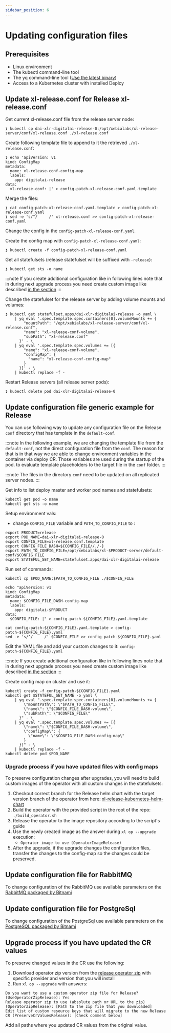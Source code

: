 ```yaml
---
sidebar_position: 6
---
```


# Updating configuration files

## Prerequisites

- Linux environment
- The kubectl command-line tool
- The yq command-line tool ([Use the latest binary](https://github.com/mikefarah/yq/releases))
- Access to a Kubernetes cluster with installed Deploy

## Update xl-release.conf for Release xl-release.conf

Get current xl-release.conf file from the release server node:
```shell
❯ kubectl cp dai-xlr-digitalai-release-0:/opt/xebialabs/xl-release-server/conf/xl-release.conf ./xl-release.conf
```

Create following template file to append to it the retrieved `./xl-release.conf`:
```shell
❯ echo 'apiVersion: v1
kind: ConfigMap
metadata:
  name: xl-release-conf-config-map
  labels:
    app: digitalai-release
data:
  xl-release.conf: |' > config-patch-xl-release-conf.yaml.template
```

Merge the files:
```shell
❯ cat config-patch-xl-release-conf.yaml.template > config-patch-xl-release-conf.yaml
❯ sed -e 's/^/     /' xl-release.conf >> config-patch-xl-release-conf.yaml
```

Change the config in the `config-patch-xl-release-conf.yaml`.

Create the config map with `config-patch-xl-release-conf.yaml`:
```shell
❯ kubectl create -f config-patch-xl-release-conf.yaml
```

Get all statefulsets (release statefulset will be suffixed with `-release`):
```shell
❯ kubectl get sts -o name
```

:::note
If you create additional configuration like in following lines note that in during next upgrade process you need create custom image like described
[in the section](#upgrade-process-if-you-have-updated-files-with-config-maps)
:::

Change the statefulset for the release server by adding volume mounts and volumes:
```shell
❯ kubectl get statefulset.apps/dai-xlr-digitalai-release -o yaml \
    | yq eval '.spec.template.spec.containers[0].volumeMounts += {
        "mountPath": "/opt/xebialabs/xl-release-server/conf/xl-release.conf",
        "name": "xl-release-conf-volume",
        "subPath": "xl-release.conf"
      }' - \
    | yq eval '.spec.template.spec.volumes += [{
        "name": "xl-release-conf-volume",
        "configMap": {
          "name": "xl-release-conf-config-map"
        }
      }]' - \
    | kubectl replace -f -
```

Restart Release servers (all release server pods):
```shell
❯ kubectl delete pod dai-xlr-digitalai-release-0
```

## Update configuration file generic example for Release

You can use following way to update any configuration file on the Release `conf` directory that has template in the `default-conf`.

:::note
In the following example, we are changing the template file from the `default-conf`, not the direct configuration file from the `conf`.
The reason for that is in that way we are able to change environment variables in the container via deploy CR. Those variables are used during the startup of the pod.
to evaluate template placeholders to the target file in the `conf` folder.
:::


:::note
The files in the directory `conf` need to be updated on all replicated server nodes.
:::

Get info to list deploy master and worker pod names and statefulsets:
```shell
kubectl get pod -o name
kubectl get sts -o name
```

Setup environment vals:
- change `CONFIG_FILE` variable and `PATH_TO_CONFIG_FILE` to :
```shell
export PRODUCT=release
export POD_NAME=dai-xlr-digitalai-release-0
export CONFIG_FILE=xl-release.conf.template
export CONFIG_FILE_DASH=${CONFIG_FILE//./-}
export PATH_TO_CONFIG_FILE=/opt/xebialabs/xl-$PRODUCT-server/default-conf/$CONFIG_FILE
export STATEFUL_SET_NAME=statefulset.apps/dai-xlr-digitalai-release
```

Run set of commands:
```shell
kubectl cp $POD_NAME:$PATH_TO_CONFIG_FILE ./$CONFIG_FILE

echo "apiVersion: v1
kind: ConfigMap
metadata:
  name: $CONFIG_FILE_DASH-config-map
  labels:
    app: digitalai-$PRODUCT
data:
  $CONFIG_FILE: |" > config-patch-${CONFIG_FILE}.yaml.template
  
cat config-patch-${CONFIG_FILE}.yaml.template > config-patch-${CONFIG_FILE}.yaml
sed -e 's/^/     /' $CONFIG_FILE >> config-patch-${CONFIG_FILE}.yaml
```

Edit the YAML file and add your custom changes to it: `config-patch-${CONFIG_FILE}.yaml`

:::note
If you create additional configuration like in following lines note that in during next upgrade process you need create custom image like described
[in the section](#upgrade-process-if-you-have-updated-files-with-config-maps)
:::

Create config map on cluster and use it:
```shell
kubectl create -f config-patch-${CONFIG_FILE}.yaml
kubectl get $STATEFUL_SET_NAME -o yaml \
    | yq eval ".spec.template.spec.containers[0].volumeMounts += {
        \"mountPath\": \"$PATH_TO_CONFIG_FILE\",
        \"name\": \"$CONFIG_FILE_DASH-volume\",
        \"subPath\": \"$CONFIG_FILE\"
      }" - \
    | yq eval ".spec.template.spec.volumes += [{
        \"name\": \"$CONFIG_FILE_DASH-volume\",
        \"configMap\": {
          \"name\": \"$CONFIG_FILE_DASH-config-map\"
        }
      }]" - \
    | kubectl replace -f -
kubectl delete pod $POD_NAME
```

### Upgrade process if you have updated files with config maps

To preserve configuration changes after upgrades, you will need to build custom images of the operator with all custom changes in
the statefulsets:
1. Checkout correct branch for the Release helm chart with the target version branch of the operator from here: [xl-release-kubernetes-helm-chart](https://github.com/xebialabs/xl-release-kubernetes-helm-chart)
2. Build the operator with the provided script in the root of the repo: `./build_operator.sh`
3. Release the operator to the image repository according to the script's guide
4. Use the newly created image as the answer during `xl op --upgrade` execution:
   - `Operator image to use (OperatorImageRelease)`
5. After the upgrade, if the upgrade changes the configuration files, transfer the changes to the config-map so the changes could be preserved.

## Update configuration file for RabbitMQ

To change configuration of the RabbitMQ use available parameters on the
[RabbitMQ packaged by Bitnami](https://github.com/bitnami/charts/tree/master/bitnami/rabbitmq#parameters)

## Update configuration file for PostgreSql

To change configuration of the PostgreSql use available parameters on the
[PostgreSQL packaged by Bitnami](https://github.com/bitnami/charts/tree/master/bitnami/postgresql#parameters)

## Upgrade process if you have updated the CR values

To preserve changed values in the CR use the following:
1. Download operator zip version from the [release operator zip](https://dist.xebialabs.com/customer/operator/release/)
with specific provider and version that you will install
2. Run `xl op --upgrade` with answers:
```
Do you want to use a custom operator zip file for Release? (UseOperatorZipRelease): Yes
Release operator zip to use (absolute path or URL to the zip) (OperatorZipRelease): [Path to the zip file that you downloaded]
Edit list of custom resource keys that will migrate to the new Release CR (PreserveCrValuesRelease): [Check comment below]
```
Add all paths where you updated CR values from the original value.
